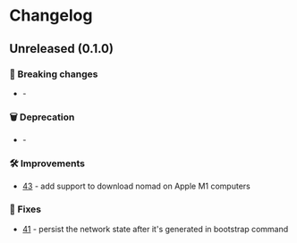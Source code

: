 # Changelog

## Unreleased (0.1.0)

### 🚨 Breaking changes
- [](https://github.com/vegaprotocol/vegacapsule/issues/xxxx) -

### 🗑️ Deprecation
- [](https://github.com/vegaprotocol/vegacapsule/issues/xxxx) -

### 🛠 Improvements
- [43](https://github.com/vegaprotocol/vegacapsule/issues/39) - add support to download nomad on Apple M1 computers

### 🐛 Fixes
- [41](https://github.com/vegaprotocol/vegacapsule/issues/40) - persist the network state after it's generated in bootstrap command
